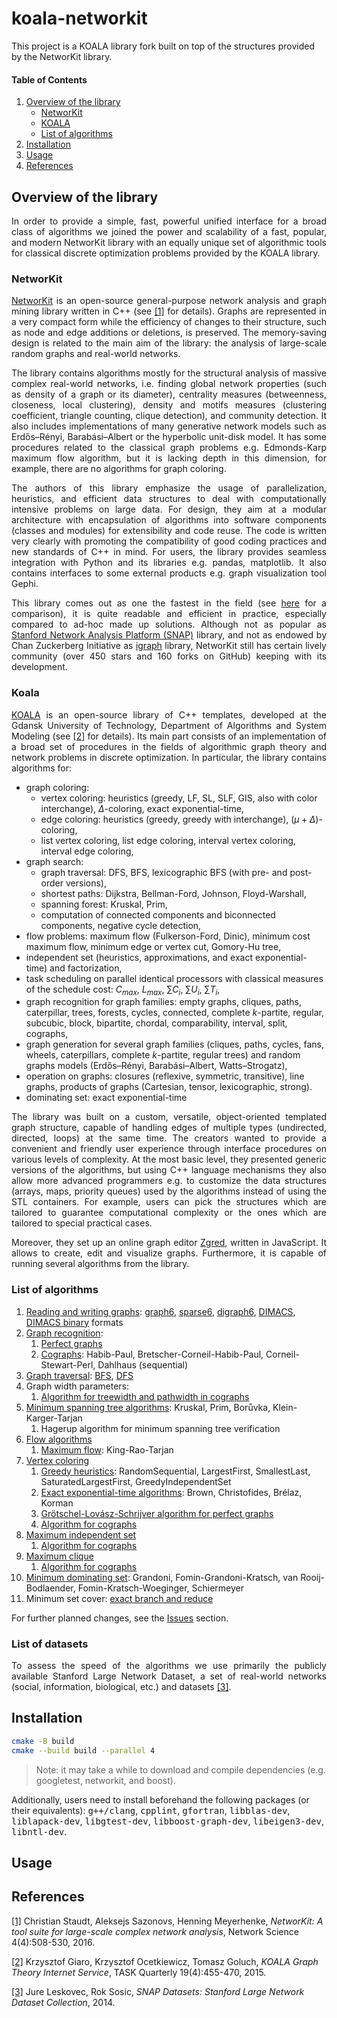 # koala-networkit

This project is a KOALA library fork built on top of the structures provided by the NetworKit library.

#### Table of Contents
1. [Overview of the library](#overview)
    * [NetworKit](#networkit)
    * [KOALA](#koala)
    * [List of algorithms](#algorithms)
2. [Installation](#installation)
3. [Usage](#usage)
4. [References](#references)

## <a name="overview"></a>Overview of the library

<p align="justify">
In order to provide a simple, fast, powerful unified interface for a broad class of algorithms we joined the power and scalability of a fast, popular, and modern NetworKit library with an equally unique set of algorithmic tools for classical discrete optimization problems provided by the KOALA library.
</p>

### <a name="networkit"></a>NetworKit

<p align="justify">
<a href="https://networkit.github.io/">NetworKit</a> is an open-source general-purpose network analysis and graph mining library written in C++ (see <a href="#first">[1]</a> for details).
Graphs are represented in a very compact form while the efficiency of changes to their structure, such as node and edge additions or deletions, is preserved.
The memory-saving design is related to the main aim of the library: the analysis of large-scale random graphs and real-world networks.
</p>

<p align="justify">
The library contains algorithms mostly for the structural analysis of massive complex real-world networks, i.e. finding global network properties (such as density of a graph or its diameter), centrality measures (betweenness, closeness, local clustering), density and motifs measures (clustering coefficient, triangle counting, clique detection), and community detection. It also includes implementations of many generative network models such as Erdős–Rényi, Barabási–Albert or the hyperbolic unit-disk model.
It has some procedures related to the classical graph problems e.g. Edmonds-Karp maximum flow algorithm, but it is lacking depth in this dimension, for example, there are no algorithms for graph coloring.
</p>

<p align="justify">
The authors of this library emphasize the usage of parallelization, heuristics, and efficient data structures to deal with computationally intensive problems on large data.
For design, they aim at a modular architecture with encapsulation of algorithms into software components (classes and modules) for extensibility and code reuse. The code is written very clearly with promoting the compatibility of good coding practices and new standards of C++ in mind.
For users, the library provides seamless integration with Python and its libraries e.g. pandas, matplotlib. It also contains interfaces to some external products e.g. graph visualization tool Gephi.

<p align="justify">
This library comes out as one the fastest in the field (see <a href="https://www.timlrx.com/blog/benchmark-of-popular-graph-network-packages-v2">here</a> for a comparison), it is quite readable and efficient in practice, especially compared to ad-hoc made up solutions.
Although not as popular as <a href="https://github.com/snap-stanford/snap">Stanford Network Analysis Platform (SNAP)</a> library, and not as endowed by Chan Zuckerberg Initiative as <a href="https://github.com/igraph/igraph">igraph</a> library, NetworKit still has certain lively community (over 450 stars and 160 forks on GitHub) keeping with its development.
</p>

### <a name="koala"></a>Koala

<p align="justify">
<a href="http://web.archive.org/web/20200721235426/http://koala.os.niwa.gda.pl/api/description.html">KOALA</a> is an open-source library of C++ templates, developed at the Gdansk University of Technology, Department of Algorithms and System Modeling (see <a href="#second">[2]</a> for details).
Its main part consists of an implementation of a broad set of procedures in the fields of algorithmic graph theory and network problems in discrete optimization. In particular, the library contains algorithms for:
</p>

- graph coloring:
  - vertex coloring: heuristics (greedy, LF, SL, SLF, GIS, also with color interchange), $\Delta$-coloring, exact exponential-time,
  - edge coloring: heuristics (greedy, greedy with interchange), $(\mu + \Delta)$-coloring,
  - list vertex coloring, list edge coloring, interval vertex coloring, interval edge coloring,
- graph search:
  - graph traversal: DFS, BFS, lexicographic BFS (with pre- and post-order versions),
  - shortest paths: Dijkstra, Bellman-Ford, Johnson, Floyd-Warshall,
  - spanning forest: Kruskal, Prim,
  - computation of connected components and biconnected components, negative cycle detection,
- flow problems: maximum flow (Fulkerson-Ford, Dinic), minimum cost maximum flow, minimum edge or vertex cut, Gomory-Hu tree,
- independent set (heuristics, approximations, and exact exponential-time) and factorization,
- task scheduling on parallel identical processors with classical measures of the schedule cost: $C_{max}$, $L_{max}$, $\sum C_i$, $\sum U_i$, $\sum T_i$,
- graph recognition for graph families: empty graphs, cliques, paths, caterpillar, trees, forests, cycles, connected, complete $k$-partite, regular, subcubic, block, bipartite, chordal, comparability, interval, split, cographs,
- graph generation for several graph families (cliques, paths, cycles, fans, wheels, caterpillars, complete $k$-partite, regular trees) and random graphs models (Erdős–Rényi, Barabási–Albert, Watts–Strogatz),
- operation on graphs: closures (reflexive, symmetric, transitive), line graphs, products of graphs (Cartesian, tensor, lexicographic, strong).
- dominating set: exact exponential-time

<p align="justify">
The library was built on a custom, versatile, object-oriented templated graph structure, capable of handling edges of multiple types (undirected, directed, loops) at the same time.
The creators wanted to provide a convenient and friendly user experience through interface procedures on various levels of complexity.
At the most basic level, they presented generic versions of the algorithms, but using C++ language mechanisms they also allow more advanced programmers e.g. to customize the data structures (arrays, maps, priority queues) used by the algorithms instead of using the STL containers. For example, users can pick the structures which are tailored to guarantee computational complexity or the ones which are tailored to special practical cases.
</p>

<p align="justify">
Moreover, they set up an online graph editor <a href="https://stos.eti.pg.gda.pl/~kmocet/zgred/1.1.22/zgred.html">Zgred</a>, written in JavaScript. It allows to create, edit and visualize graphs. Furthermore, it is capable of running several algorithms from the library.
</p>

### <a name="algorithms"></a>List of algorithms

1. [Reading and writing graphs](https://github.com/krzysztof-turowski/koala-networkit/tree/master/include/io): [graph6](https://users.cecs.anu.edu.au/~bdm/data/formats.html), [sparse6](https://users.cecs.anu.edu.au/~bdm/data/formats.html), [digraph6](https://users.cecs.anu.edu.au/~bdm/data/formats.html), [DIMACS](http://prolland.free.fr/works/research/dsat/dimacs.html), [DIMACS binary](https://mat.tepper.cmu.edu/COLOR/format/README.binformat) formats
1. [Graph recognition](https://github.com/krzysztof-turowski/koala-networkit/tree/master/include/recognition/):
    1. [Perfect graphs](https://github.com/krzysztof-turowski/koala-networkit/tree/master/include/recognition/PerfectGraphRecognition.hpp)
    1. [Cographs](https://github.com/krzysztof-turowski/koala-networkit/tree/master/include/recognition/CographRecognition.hpp): Habib-Paul, Bretscher-Corneil-Habib-Paul, Corneil-Stewart-Perl, Dahlhaus (sequential)
1. [Graph traversal](https://github.com/krzysztof-turowski/koala-networkit/tree/master/include/traversal/): [BFS](https://github.com/krzysztof-turowski/koala-networkit/tree/master/include/traversal/BFS.hpp), [DFS](https://github.com/krzysztof-turowski/koala-networkit/tree/master/include/traversal/DFS.hpp)
1. Graph width parameters:
    1. [Algorithm for treewidth and pathwidth in cographs](https://github.com/krzysztof-turowski/koala-networkit/tree/master/include/pathwidth/CographPathwidth.hpp)
1. [Minimum spanning tree algorithms](https://github.com/krzysztof-turowski/koala-networkit/tree/master/include/mst/): Kruskal, Prim, Borůvka, Klein-Karger-Tarjan
    1. Hagerup algorithm for minimum spanning tree verification
1. [Flow algorithms](https://github.com/krzysztof-turowski/koala-networkit/tree/master/include/flow/)
    1. [Maximum flow](https://github.com/krzysztof-turowski/koala-networkit/tree/master/include/flow/MaximumFlow.hpp): King-Rao-Tarjan
1. [Vertex coloring](https://github.com/krzysztof-turowski/koala-networkit/tree/master/include/coloring/)
    1. [Greedy heuristics](https://github.com/krzysztof-turowski/koala-networkit/tree/master/include/coloring/GreedyVertexColoring.hpp): RandomSequential, LargestFirst, SmallestLast, SaturatedLargestFirst, GreedyIndependentSet
    1. [Exact exponential-time algorithms](https://github.com/krzysztof-turowski/koala-networkit/blob/master/include/coloring/ExactVertexColoring.hpp): Brown, Christofides, Brélaz, Korman
    1. [Grötschel-Lovász-Schrijver algorithm for perfect graphs](https://github.com/krzysztof-turowski/koala-networkit/tree/master/include/coloring/PerfectGraphVertexColoring.hpp)
    1. [Algorithm for cographs](https://github.com/krzysztof-turowski/koala-networkit/tree/master/include/coloring/CographVertexColoring.hpp)
1. [Maximum independent set](https://github.com/krzysztof-turowski/koala-networkit/tree/master/include/independent_set/)
    1. [Algorithm for cographs](https://github.com/krzysztof-turowski/koala-networkit/tree/master/include/independent_set/CographIndependentSet.hpp)
1. [Maximum clique](https://github.com/krzysztof-turowski/koala-networkit/tree/master/include/clique/)
    1. [Algorithm for cographs](https://github.com/krzysztof-turowski/koala-networkit/tree/master/include/clique/CographClique.hpp)
1. [Minimum dominating set](https://github.com/krzysztof-turowski/koala-networkit/tree/master/include/dominating_set/): Grandoni, Fomin-Grandoni-Kratsch, van Rooij-Bodlaender, Fomin-Kratsch-Woeginger, Schiermeyer
1. Minimum set cover: [exact branch and reduce](https://github.com/krzysztof-turowski/koala-networkit/blob/master/include/set_cover/BranchAndReduceSetCover.hpp)

For further planned changes, see the [Issues](https://github.com/krzysztof-turowski/koala-networkit/issues/) section.

### <a name="datasets"></a>List of datasets

<p align="justify">
To assess the speed of the algorithms we use primarily the publicly available Stanford Large Network Dataset, a set of real-world networks (social, information, biological, etc.) and datasets <a href="#third">[3]</a>.
</p>

## <a name="installation"></a>Installation

```bash
cmake -B build
cmake --build build --parallel 4
```
> Note: it may take a while to download and compile dependencies (e.g. googletest, networkit, and boost).

Additionally, users need to install beforehand the following packages (or their equivalents): <tt>g++/clang</tt>, <tt>cpplint</tt>, <tt>gfortran</tt>, <tt>libblas-dev</tt>, <tt>liblapack-dev</tt>, <tt>libgtest-dev</tt>, <tt>libboost-graph-dev</tt>, <tt>libeigen3-dev</tt>, <tt>libntl-dev</tt>.

## <a name="usage"></a>Usage

## <a name="references"></a>References

[[1]](https://www.cambridge.org/core/journals/network-science/article/networkit-a-tool-suite-for-largescale-complex-network-analysis/03DB673D73EDC84C0A143864FFA17831)<a name="first"></a> Christian Staudt, Aleksejs Sazonovs, Henning Meyerhenke, <i>NetworKit: A tool suite for large-scale complex network analysis</i>, Network Science 4(4):508-530, 2016.

[[2]](https://task.gda.pl/files/quart/TQ2015/04/tq419r-c.pdf)<a name="second"></a> Krzysztof Giaro, Krzysztof Ocetkiewicz, Tomasz Goluch, <i>KOALA Graph Theory Internet Service</i>, TASK Quarterly 19(4):455-470, 2015.

[[3]](http://snap.stanford.edu/data)<a name="third"></a> Jure Leskovec, Rok Sosic, <i>SNAP Datasets: Stanford Large Network Dataset Collection</i>, 2014.
